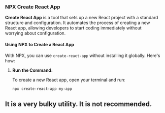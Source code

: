 ### NPX Create React App

**Create React App** is a tool that sets up a new React project with a standard structure and configuration. It automates the process of creating a new React app, allowing developers to start coding immediately without worrying about configuration.

#### Using NPX to Create a React App

With NPX, you can use `create-react-app` without installing it globally. Here's how:

1. **Run the Command:**

   To create a new React app, open your terminal and run:

   ```bash
   npx create-react-app my-app

   ```

## It is a very bulky utility. It is not recommended.
